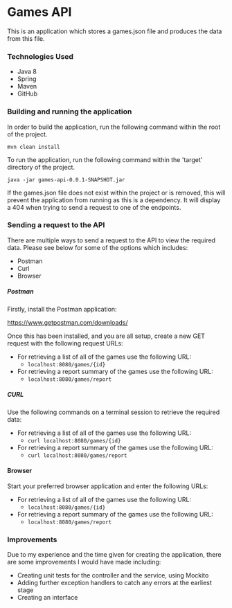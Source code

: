 # Games API

This is an application which stores a games.json file and produces the data from this file.

### Technologies Used

- Java 8
- Spring
- Maven
- GitHub

### Building and running the application

In order to build the application, run the following command within the root of the project.

```mvn clean install```

To run the application, run the following command within the 'target' directory of the project.

```java -jar games-api-0.0.1-SNAPSHOT.jar```

If the games.json file does not exist within the project or is removed, this will prevent the application from running as this is a dependency. It will display a 404 when trying to send a request to one of the endpoints.

### Sending a request to the API

There are multiple ways to send a request to the API to view the required data. Please see below for some of the options which includes:

- Postman
- Curl
- Browser

##### Postman

Firstly, install the Postman application:

https://www.getpostman.com/downloads/

Once this has been installed, and you are all setup, create a new GET request with the following request URLs:

- For retrieving a list of all of the games use the following URL:
    - ```localhost:8080/games/{id}```
- For retrieving a report summary of the games use the following URL:
    - ```localhost:8080/games/report```
 
##### CURL

Use the following commands on a terminal session to retrieve the required data:

- For retrieving a list of all of the games use the following URL:
    - ```curl localhost:8080/games/{id}```
- For retrieving a report summary of the games use the following URL:
    - ```curl localhost:8080/games/report```
    
#### Browser

Start your preferred browser application and enter the following URLs:

- For retrieving a list of all of the games use the following URL:
    - ```localhost:8080/games/{id}```
- For retrieving a report summary of the games use the following URL:
    - ```localhost:8080/games/report```
    
### Improvements

Due to my experience and the time given for creating the application, there are some improvements I would have made including:

- Creating unit tests for the controller and the service, using Mockito
- Adding further exception handlers to catch any errors at the earliest stage
- Creating an interface
    
    



